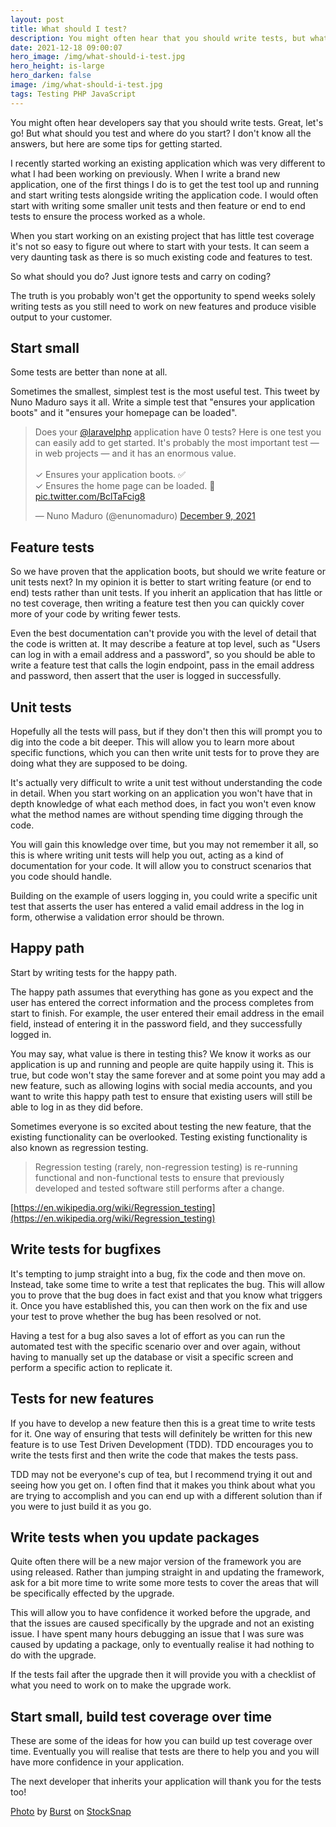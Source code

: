```yaml
---
layout: post
title: What should I test?
description: You might often hear that you should write tests, but what should you test? Where do you start with tests?
date: 2021-12-18 09:00:07
hero_image: /img/what-should-i-test.jpg
hero_height: is-large
hero_darken: false
image: /img/what-should-i-test.jpg
tags: Testing PHP JavaScript
---
```


You might often hear developers say that you should write tests. Great, let's go! But what should you test and where do you start? I don't know all the answers, but here are some tips for getting started. 

I recently started working an existing application which was very different to what I had been working on previously. When I write a brand new application, one of the first things I do is to get the test tool up and running and start writing tests alongside writing the application code. I would often start with writing some smaller unit tests and then feature or end to end tests to ensure the process worked as a whole. 

When you start working on an existing project that has little test coverage it's not so easy to figure out where to start with your tests. It can seem a very daunting task as there is so much existing code and features to test. 

So what should you do? Just ignore tests and carry on coding? 

The truth is you probably won't get the opportunity to spend weeks solely writing tests as you still need to work on new features and produce visible output to your customer. 

## Start small

Some tests are better than none at all. 

Sometimes the smallest, simplest test is the most useful test. This tweet by Nuno Maduro says it all. Write a simple test that "ensures your application boots" and it "ensures your homepage can be loaded". 

<blockquote class="twitter-tweet"><p lang="en" dir="ltr">Does your <a href="https://twitter.com/laravelphp?ref_src=twsrc%5Etfw">@laravelphp</a> application have 0 tests? Here is one test you can easily add to get started. It&#39;s probably the most important test — in web projects — and it has an enormous value.<br><br>✓ Ensures your application boots. ✅<br>✓ Ensures the home page can be loaded. 💨 <a href="https://t.co/BclTaFcig8">pic.twitter.com/BclTaFcig8</a></p>&mdash; Nuno Maduro (@enunomaduro) <a href="https://twitter.com/enunomaduro/status/1468901807585955848?ref_src=twsrc%5Etfw">December 9, 2021</a></blockquote> <script async src="https://platform.twitter.com/widgets.js" charset="utf-8"></script>

## Feature tests

So we have proven that the application boots, but should we write feature or unit tests next? In my opinion it is better to start writing feature (or end to end) tests rather than unit tests. If you inherit an application that has little or no test coverage, then writing a feature test then you can quickly cover more of your code by writing fewer tests. 

Even the best documentation can't provide you with the level of detail that the code is written at. It may describe a feature at top level, such as "Users can log in with a email address and a password", so you should be able to write a feature test that calls the login endpoint, pass in the email address and password, then assert that the user is logged in successfully. 

## Unit tests

Hopefully all the tests will pass, but if they don't then this will prompt you to dig into the code a bit deeper. This will allow you to learn more about specific functions, which you can then write unit tests for to prove they are doing what they are supposed to be doing. 

It's actually very difficult to write a unit test without understanding the code in detail. When you start working on an application you won't have that in depth knowledge of what each method does, in fact you won't even know what the method names are without spending time digging through the code. 

You will gain this knowledge over time, but you may not remember it all, so this is where writing unit tests will help you out, acting as a kind of documentation for your code. It will allow you to construct scenarios that you code should handle. 

Building on the example of users logging in, you could write a specific unit test that asserts the user has entered a valid email address in the log in form, otherwise a validation error should be thrown. 

## Happy path

Start by writing tests for the happy path. 

The happy path assumes that everything has gone as you expect and the user has entered the correct information and the process completes from start to finish. For example, the user entered their email address in the email field, instead of entering it in the password field, and they successfully logged in. 

You may say, what value is there in testing this? We know it works as our application is up and running and people are quite happily using it. This is true, but code won't stay the same forever and at some point you may add a new feature, such as allowing logins with social media accounts, and you want to write this happy path test to ensure that existing users will still be able to log in as they did before. 

Sometimes everyone is so excited about testing the new feature, that the existing functionality can be overlooked. Testing existing functionality is also known as regression testing. 

> Regression testing (rarely, non-regression testing) is re-running functional and non-functional tests to ensure that previously developed and tested software still performs after a change.

[https://en.wikipedia.org/wiki/Regression_testing](https://en.wikipedia.org/wiki/Regression_testing)

## Write tests for bugfixes

It's tempting to jump straight into a bug, fix the code and then move on. Instead, take some time to write a test that replicates the bug. This will allow you to prove that the bug does in fact exist and that you know what triggers it. Once you have established this, you can then work on the fix and use your test to prove whether the bug has been resolved or not. 

Having a test for a bug also saves a lot of effort as you can run the automated test with the specific scenario over and over again, without having to manually set up the database or visit a specific screen and perform a specific action to replicate it. 

## Tests for new features

If you have to develop a new feature then this is a great time to write tests for it. One way of ensuring that tests will definitely be written for this new feature is to use Test Driven Development (TDD). TDD encourages you to write the tests first and then write the code that makes the tests pass. 

TDD may not be everyone's cup of tea, but I recommend trying it out and seeing how you get on. I often find that it makes you think about what you are trying to accomplish and you can end up with a different solution than if you were to just build it as you go. 

## Write tests when you update packages

Quite often there will be a new major version of the framework you are using released. Rather than jumping straight in and updating the framework, ask for a bit more time to write some more tests to cover the areas that will be specifically effected by the upgrade. 

This will allow you to have confidence it worked before the upgrade, and that the issues are caused specifically by the upgrade and not an existing issue. I have spent many hours debugging an issue that I was sure was caused by updating a package, only to eventually realise it had nothing to do with the upgrade. 

If the tests fail after the upgrade then it will provide you with a checklist of what you need to work on to make the upgrade work. 

## Start small, build test coverage over time

These are some of the ideas for how you can build up test coverage over time. Eventually you will realise that tests are there to help you and you will have more confidence in your application. 

The next developer that inherits your application will thank you for the tests too!

<a href="https://stocksnap.io/photo/goldengatebridge-sanfrancisco-II0IJP2AC7">Photo</a> by <a href="https://stocksnap.io/author/burstshopify">Burst</a> on <a href="https://stocksnap.io">StockSnap</a>